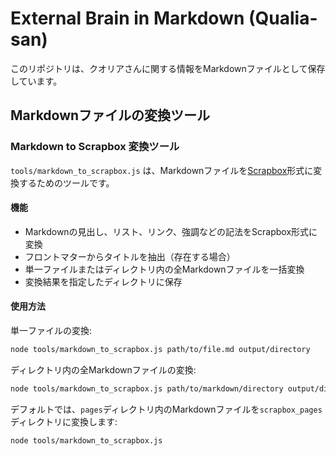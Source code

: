 # External Brain in Markdown (Qualia-san)

このリポジトリは、クオリアさんに関する情報をMarkdownファイルとして保存しています。

## Markdownファイルの変換ツール

### Markdown to Scrapbox 変換ツール

`tools/markdown_to_scrapbox.js` は、Markdownファイルを[Scrapbox](https://scrapbox.io)形式に変換するためのツールです。

#### 機能

- Markdownの見出し、リスト、リンク、強調などの記法をScrapbox形式に変換
- フロントマターからタイトルを抽出（存在する場合）
- 単一ファイルまたはディレクトリ内の全Markdownファイルを一括変換
- 変換結果を指定したディレクトリに保存

#### 使用方法

単一ファイルの変換:

```bash
node tools/markdown_to_scrapbox.js path/to/file.md output/directory
```

ディレクトリ内の全Markdownファイルの変換:

```bash
node tools/markdown_to_scrapbox.js path/to/markdown/directory output/directory
```

デフォルトでは、`pages`ディレクトリ内のMarkdownファイルを`scrapbox_pages`ディレクトリに変換します:

```bash
node tools/markdown_to_scrapbox.js
```
